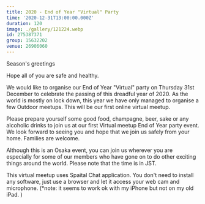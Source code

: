 ```yaml
---
title: 2020 - End of Year "Virtual" Party
time: '2020-12-31T13:00:00.000Z'
duration: 120
image: ./gallery/121224.webp
id: 275387371
group: 15632202
venue: 26906060
---
```


Season's greetings

Hope all of you are safe and healthy.

We would like to organise our End of Year "Virtual" party on Thursday 31st December to celebrate the passing of this dreadful year of 2020. As the world is mostly on lock down, this year we have only managed to organise a few Outdoor meetups. This will be our first online virtual meetup.

Please prepare yourself some good food, champagne, beer, sake or any alcoholic drinks to join us at our first Virtual meetup End of Year party event. We look forward to seeing you and hope that we join us safely from your home. Families are welcome.

Although this is an Osaka event, you can join us wherever you are especially for some of our members who have gone on to do other exciting things around the world. Please note that the time is in JST.

This virtual meetup uses Spaital Chat application. You don't need to install any software, just use a browser and let it access your web cam and microphone. (*note: it seems to work ok with my iPhone but not on my old iPad. )
